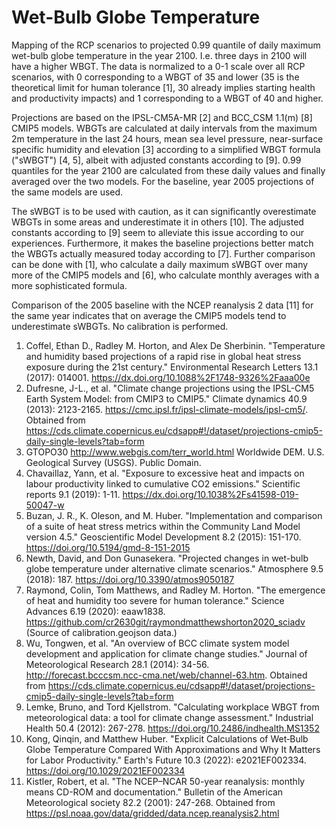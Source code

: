 # Wet-Bulb Globe Temperature

Mapping of the RCP scenarios to projected 0.99 quantile of daily maximum wet-bulb globe temperature in the year 2100. I.e. three days in 2100 will have a higher WBGT. The data is normalized to a 0-1 scale over all RCP scenarios, with 0 corresponding to a WBGT of 35 and lower (35 is the theoretical limit for human tolerance [1], 30 already implies starting health and productivity impacts) and 1 corresponding to a WBGT of 40 and higher.

Projections are based on the IPSL-CM5A-MR [2] and BCC_CSM 1.1(m) [8] CMIP5 models. WBGTs are calculated at daily intervals from the maximum 2m temperature in the last 24 hours, mean sea level pressure, near-surface specific humidity and elevation [3] according to a simplified WBGT formula ("sWBGT") [4, 5], albeit with adjusted constants according to [9]. 0.99 quantiles for the year 2100 are calculated from these daily values and finally averaged over the two models. For the baseline, year 2005 projections of the same models are used.

The sWBGT is to be used with caution, as it can significantly overestimate WBGTs in some areas and underestimate it in others [10]. The adjusted constants according to [9] seem to alleviate this issue according to our experiences. Furthermore, it makes the baseline projections better match the WBGTs actually measured today according to [7]. Further comparison can be done with [1], who calculate a daily maximum sWBGT over many more of the CMIP5 models and [6], who calculate monthly averages with a more sophisticated formula.

Comparison of the 2005 baseline with the NCEP reanalysis 2 data [11] for the same year indicates that on average the CMIP5 models tend to underestimate sWBGTs. No calibration is performed.

1. Coffel, Ethan D., Radley M. Horton, and Alex De Sherbinin. "Temperature and humidity based projections of a rapid rise in global heat stress exposure during the 21st century." Environmental Research Letters 13.1 (2017): 014001. https://dx.doi.org/10.1088%2F1748-9326%2Faaa00e
2. Dufresne, J-L., et al. "Climate change projections using the IPSL-CM5 Earth System Model: from CMIP3 to CMIP5." Climate dynamics 40.9 (2013): 2123-2165. https://cmc.ipsl.fr/ipsl-climate-models/ipsl-cm5/. Obtained from https://cds.climate.copernicus.eu/cdsapp#!/dataset/projections-cmip5-daily-single-levels?tab=form
3. GTOPO30 http://www.webgis.com/terr_world.html Worldwide DEM. U.S. Geological Survey (USGS). Public Domain.
4. Chavaillaz, Yann, et al. "Exposure to excessive heat and impacts on labour productivity linked to cumulative CO2 emissions." Scientific reports 9.1 (2019): 1-11. https://dx.doi.org/10.1038%2Fs41598-019-50047-w
5. Buzan, J. R., K. Oleson, and M. Huber. "Implementation and comparison of a suite of heat stress metrics within the Community Land Model version 4.5." Geoscientific Model Development 8.2 (2015): 151-170. https://doi.org/10.5194/gmd-8-151-2015
6. Newth, David, and Don Gunasekera. "Projected changes in wet-bulb globe temperature under alternative climate scenarios." Atmosphere 9.5 (2018): 187. https://doi.org/10.3390/atmos9050187
7. Raymond, Colin, Tom Matthews, and Radley M. Horton. "The emergence of heat and humidity too severe for human tolerance." Science Advances 6.19 (2020): eaaw1838. https://github.com/cr2630git/raymondmatthewshorton2020_sciadv (Source of calibration.geojson data.)
8. Wu, Tongwen, et al. "An overview of BCC climate system model development and application for climate change studies." Journal of Meteorological Research 28.1 (2014): 34-56. http://forecast.bcccsm.ncc-cma.net/web/channel-63.htm. Obtained from https://cds.climate.copernicus.eu/cdsapp#!/dataset/projections-cmip5-daily-single-levels?tab=form
9. Lemke, Bruno, and Tord Kjellstrom. "Calculating workplace WBGT from meteorological data: a tool for climate change assessment." Industrial Health 50.4 (2012): 267-278. https://doi.org/10.2486/indhealth.MS1352
10. Kong, Qinqin, and Matthew Huber. "Explicit Calculations of Wet‐Bulb Globe Temperature Compared With Approximations and Why It Matters for Labor Productivity." Earth's Future 10.3 (2022): e2021EF002334. https://doi.org/10.1029/2021EF002334
11. Kistler, Robert, et al. "The NCEP–NCAR 50-year reanalysis: monthly means CD-ROM and documentation." Bulletin of the American Meteorological society 82.2 (2001): 247-268. Obtained from https://psl.noaa.gov/data/gridded/data.ncep.reanalysis2.html
